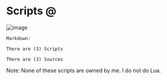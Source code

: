 # Scripts @
![image](https://user-images.githubusercontent.com/96150066/176558867-237a1612-29e4-45c2-90bc-c0902bda6427.png)

```Markdown:```
```
There are (3) Scripts

There are (3) Sources
```
Note: None of these scripts are owned by me. I do not do Lua.
